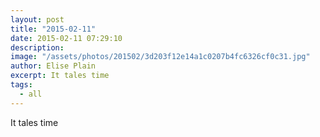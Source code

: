```yaml
---
layout: post
title: "2015-02-11"
date: 2015-02-11 07:29:10
description: 
image: "/assets/photos/201502/3d203f12e14a1c0207b4fc6326cf0c31.jpg"
author: Elise Plain
excerpt: It tales time
tags: 
  - all
---
```


It tales time
<p></p>
